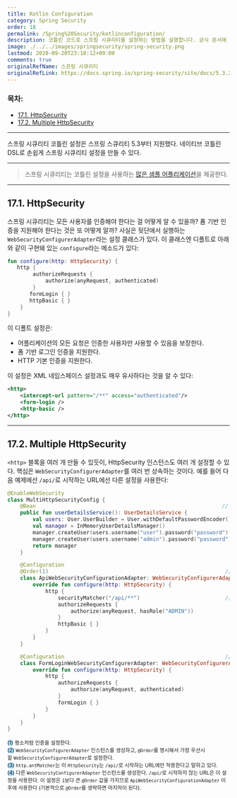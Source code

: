 ```yaml
---
title: Kotlin Configuration
category: Spring Security
order: 18
permalink: /Spring%20Security/kotlinconfiguration/
description: 코틀린 코드로 스프링 시큐리티를 설정하는 방법을 설명합니다. 공식 문서에 있는 "Kotlin Configuration" 챕터를 한글로 번역한 문서입니다.
image: ./../../images/springsecurity/spring-security.png
lastmod: 2020-09-20T23:18:12+09:00
comments: true
originalRefName: 스프링 시큐리티
originalRefLink: https://docs.spring.io/spring-security/site/docs/5.3.2.RELEASE/reference/html5/#kotlin-config
---
```


### 목차:

- [17.1. HttpSecurity](#171-httpsecurity)
- [17.2. Multiple HttpSecurity](#172-multiple-httpsecurity)

---

스프링 시큐리티 코틀린 설정은 스프링 스큐리티 5.3부터 지원했다. 네이티브 코틀린 DSL로 손쉽게 스프링 시큐리티 설정을 만들 수 있다.

---

> 스프링 시큐리티는 코틀린 설정을 사용하는 [많은 샘플 어플리케이션](https://github.com/spring-projects/spring-security/tree/master/samples/boot/kotlin)을 제공한다.

---

## 17.1. HttpSecurity

스프링 시큐리티는 모든 사용자를 인증해야 한다는 걸 어떻게 알 수 있을까? 폼 기반 인증을 지원해야 한다는 것은 또 어떻게 알까? 사실은 뒷단에서 실행하는 `WebSecurityConfigurerAdapter`라는 설정 클래스가 있다. 이 클래스엔 디폴트로 아래와 같이 구현돼 있는 `configure`라는 메소드가 있다:

```kotlin
fun configure(http: HttpSecurity) {
   http {
        authorizeRequests {
            authorize(anyRequest, authenticated)
        }
       formLogin { }
       httpBasic { }
    }
}
```

이 디폴트 설정은:

- 어플리케이션의 모든 요청은 인증한 사용자만 사용할 수 있음을 보장한다.
- 폼 기반 로그인 인증을 지원한다.
- HTTP 기본 인증을 지원한다.

이 설정은 XML 네임스페이스 설정과도 매우 유사하다는 것을 알 수 있다:

```xml
<http>
    <intercept-url pattern="/**" access="authenticated"/>
    <form-login />
    <http-basic />
</http>
```

---

## 17.2. Multiple HttpSecurity

`<http>` 블록을 여러 개 만들 수 있듯이, HttpSecurity 인스턴스도 여러 개 설정할 수 있다. 핵심은 `WebSecurityConfigurerAdapter`를 여러 번 상속하는 것이다. 예를 들어 다음 예제에선 `/api/`로 시작하는 URL에선 다른 설정을 사용한다:

```kotlin
@EnableWebSecurity
class MultiHttpSecurityConfig {
    @Bean                                                           // (1)
    public fun userDetailsService(): UserDetailsService {
        val users: User.UserBuilder = User.withDefaultPasswordEncoder()
        val manager = InMemoryUserDetailsManager()
        manager.createUser(users.username("user").password("password").roles("USER").build())
        manager.createUser(users.username("admin").password("password").roles("USER","ADMIN").build())
        return manager
    }

    @Configuration
    @Order(1)                                                        // (2)
    class ApiWebSecurityConfigurationAdapter: WebSecurityConfigurerAdapter() {
        override fun configure(http: HttpSecurity) {
            http {
                securityMatcher("/api/**")                           // (3)
                authorizeRequests {
                    authorize(anyRequest, hasRole("ADMIN"))
                }
                httpBasic { }
            }
        }
    }

    @Configuration                                                   // (4)
    class FormLoginWebSecurityConfigurerAdapter: WebSecurityConfigurerAdapter() {
        override fun configure(http: HttpSecurity) {
            http {
                authorizeRequests {
                    authorize(anyRequest, authenticated)
                }
                formLogin { }
            }
        }
    }
}
```
<small><span style="background-color: #a9dcfc; border-radius: 50px;">(1)</span> 평소처럼 인증을 설정한다.</small><br>
<small><span style="background-color: #a9dcfc; border-radius: 50px;">(2)</span> `WebSecurityConfigurerAdapter` 인스턴스를 생성하고, `@Order`를 명시해서 가장 우선시할 `WebSecurityConfigurerAdapter`로 설정한다.</small><br>
<small><span style="background-color: #a9dcfc; border-radius: 50px;">(3)</span> `http.antMatcher`는 이 `HttpSecurity`는 `/api/`로 시작하는 URL에만 적용한다고 말하고 있다.</small><br>
<small><span style="background-color: #a9dcfc; border-radius: 50px;">(4)</span> 다른 `WebSecurityConfigurerAdapter` 인스턴스를 생성한다. `/api/`로 시작하지 않는 URL은 이 설정을 사용한다. 이 설정은 `1`보다 큰 `@Order` 값을 가지므로 `ApiWebSecurityConfigurationAdapter` 이후에 사용한다 (기본적으로 `@Order`를 생략하면 마지막이 된다).</small>